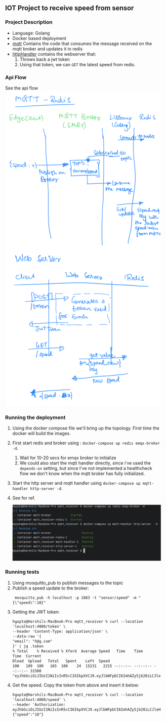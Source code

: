 ## IOT Project to receive speed from sensor

### Project Description

- Language: Golang
- Docker based deployment
- [mqtt](./mqtt) Contains the code that consumes the message received on the mqtt broker and updates it in redis
- [httpHandler](./httpHandler) contains the webserver that:
  1. Throws back a jwt token
  2. Using that token, we can `GET` the latest speed from redis.

### Api Flow
See the api flow ![here](images/api_flow.PNG)

### Running the deployment
1. Using the docker compose file we'll bring up the topology. First time the docker will build the images.
2. First start redis and broker using : `docker-compose up redis emqx-broker -d`.
   1. Wait for 10-20 secs for emqx broker to initialize
   2. We could also start the mqtt handler directly, since i've used the `depends-on` setting, 
   but since I've not implemented a healthcheck flow we don't know when the mqtt broker has fully initialized.
3. Start the http server and mqtt handler using `docker-compose up mqtt-handler http-server -d`.
4. See for ref. 

    ![this](images/dc_start_flow.png)  

### Running tests
1. Using mosquitto_pub to publish messages to the topic
2. Publish a speed update to the broker: 
    ```shell
     mosquitto_pub -h localhost -p 1883 -t "sensor/speed" -m "{\"speed\":10}"
    ```
3. Getting the JWT token:
    ```shell
    hgupta@Harshils-MacBook-Pro mqtt_receiver % curl --location 'localhost:4000/token' \                                                                                      
    --header 'Content-Type: application/json' \
    --data-raw '{
    "email": "h@g.com"
    }' | jq .token
    % Total    % Received % Xferd  Average Speed   Time    Time     Time  Current
    Dload  Upload   Total   Spent    Left  Speed
    100   189  100   165  100    24  15231   2215 --:--:-- --:--:-- --:--:-- 31500
    "eyJhbGciOiJIUzI1NiIsInR5cCI6IkpXVCJ9.eyJlbWFpbCI6ImhAZy5jb20iLCJleHAiOjE3MDExNjcxNjMsImlhdCI6MTcwMTE2Njg2M30.S9hZwqqzFSl5Z8QOVeAjA68Di_vd7fDqTkgnS7nxgsE"
    ```
4. Get the speed. Copy the token from above and insert it below:
    ```shell
    hgupta@Harshils-MacBook-Pro mqtt_receiver % curl --location 'localhost:4000/speed' \
    --header 'Authorization: eyJhbGciOiJIUzI1NiIsInR5cCI6IkpXVCJ9.eyJlbWFpbCI6ImhAZy5jb20iLCJleHAiOjE3MDExNjcxNjMsImlhdCI6MTcwMTE2Njg2M30.S9hZwqqzFSl5Z8QOVeAjA68Di_vd7fDqTkgnS7nxgsE'
    {"speed":"10"}

    ```
